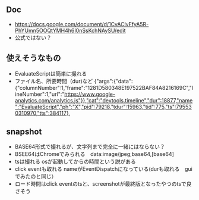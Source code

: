 ## Doc
- https://docs.google.com/document/d/1CvAClvFfyA5R-PhYUmn5OOQtYMH4h6I0nSsKchNAySU/edit
- 公式ではない？

## 使えそうなもの
- EvaluateScriptは簡単に撮れる
- ファイル名、所要時間（dur)など
{"args":{"data":{"columnNumber":1,"frame":"1281D580348E197522BAF84A8216169C","lineNumber":1,"url":"https://www.google-analytics.com/analytics.js"}},"cat":"devtools.timeline","dur":18877,"name":"EvaluateScript","ph":"X","pid":79218,"tdur":15963,"tid":775,"ts":795530310970,"tts":384117},

## snapshot
- BASE64形式で撮れるが、文字列まで完全に一緒にはならない？
- BSEE64はChromeでみられる　data:image/jpeg;base64,[base64]
- tsは撮れる osが起動してからの時間という説がある
- click eventも取れる nameがEventDispatchになっている(durも取れる　guiでみたのと同じ）
- ロード時間はclick eventのtsと、screenshotが最終版となったやつのtsで良さそう
